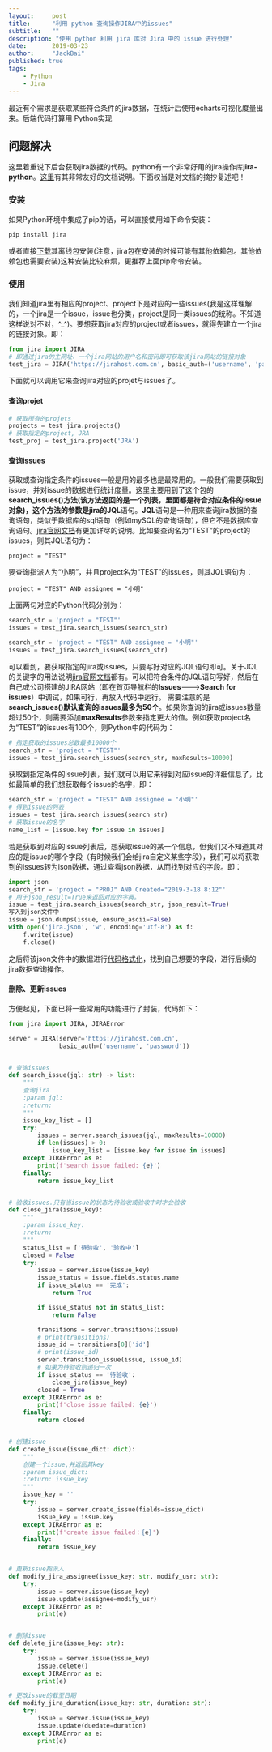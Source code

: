 ```yaml
---
layout:     post
title:      "利用 python 查询操作JIRA中的issues"
subtitle:   ""
description: "使用 python 利用 jira 库对 Jira 中的 issue 进行处理"
date:       2019-03-23
author:     "JackBai"
published: true
tags:
    - Python
    - Jira
---
```

最近有个需求是获取某些符合条件的jira数据，在统计后使用echarts可视化度量出来。后端代码打算用 Python实现
## 问题解决
这里着重说下后台获取jira数据的代码。python有一个非常好用的jira操作库**jira-python**。[这里](https://jira.readthedocs.io/en/master/index.html)有其非常友好的文档说明。下面权当是对文档的摘抄复述吧！
### 安装
如果Python环境中集成了pip的话，可以直接使用如下命令安装：
```python
pip install jira
```
或者直接[下载](https://pypi.org/project/jira/#files)其离线包安装(注意，jira包在安装的时候可能有其他依赖包。其他依赖包也需要安装)这种安装比较麻烦，更推荐上面pip命令安装。
### 使用
我们知道jira里有相应的project、project下是对应的一些issues(我是这样理解的，一个jira是一个issue，issue也分类，project是同一类issues的统称。不知道这样说对不对，^_^)。要想获取jira对应的project或者issues，就得先建立一个jira的链接对象。即：
```python
from jira import JIRA
# 即通过jira的主网址、一个jira网站的用户名和密码即可获取该jira网站的链接对象
test_jira = JIRA('https://jirahost.com.cn', basic_auth=('username', 'password'))
```
下面就可以调用它来查询jira对应的projet与issues了。
#### 查询projet
```python
# 获取所有的projets
projects = test_jira.projects()
# 获取指定的project, JRA
test_proj = test_jira.project('JRA')
```
#### 查询issues
获取或查询指定条件的issues一般是用的最多也是最常用的。一般我们需要获取到issue，并对issue的数据进行统计度量。这里主要用到了这个包的**search_issues()**方法(该方法返回的是一个列表，里面都是符合对应条件的issue对象)，这个方法的参数是jira的**JQL**语句。**JQL**语句是一种用来查询jira数据的查询语句，类似于数据库的sql语句（例如mySQL的查询语句），但它不是数据库查询语句。[jira官网文档](https://confluence.atlassian.com/jiracoreserver073/advanced-searching-861257209.html)有更加详尽的说明。比如要查询名为“TEST”的project的issues，则其JQL语句为：
```
project = "TEST"
```
要查询指派人为“小明”，并且project名为“TEST”的issues，则其JQL语句为：
```
project = "TEST" AND assignee = "小明"
```
上面两句对应的Python代码分别为：
```python
search_str = 'project = "TEST"'
issues = test_jira.search_issues(search_str)
```
```python
search_str = 'project = "TEST" AND assignee = "小明"'
issues = test_jira.search_issues(search_str)
```
可以看到，要获取指定的jira或issues，只要写好对应的JQL语句即可。关于JQL的关键字的用法说明[jira官网文档](https://confluence.atlassian.com/jiracoreserver073/advanced-searching-861257209.html)都有。可以把符合条件的JQL语句写好，然后在自己或公司搭建的JIRA网站（即在首页导航栏的**Issues**--->**Search for issues**）中调试，如果可行，再放入代码中运行。
需要注意的是**search_issues()默认查询的issues最多为50个**。如果你查询的jira或issues数量超过50个，则需要添加**maxResults**参数来指定更大的值。例如获取project名为“TEST”的issues有100个，则Python中的代码为：

```python
# 指定获取的issues总数最多10000个
search_str = 'project = "TEST"'
issues = test_jira.search_issues(search_str, maxResults=10000)
```
获取到指定条件的issue列表，我们就可以用它来得到对应issue的详细信息了，比如最简单的我们想获取每个issue的名字，即：
```python
search_str = 'project = "TEST" AND assignee = "小明"'
# 得到issue的列表
issues = test_jira.search_issues(search_str)
# 获取issue的名字
name_list = [issue.key for issue in issues]
```
若是获取到对应的issue列表后，想获取issue的某一个信息，但我们又不知道其对应的是issue的哪个字段（有时候我们会给jira自定义某些字段），我们可以将获取到的issues转为ison数据，通过查看json数据，从而找到对应的字段。即：
```python
import json
search_str = 'project = "PROJ" AND Created="2019-3-18 8:12"'
# 用于json_result=True来返回对应的字典。
issue = test_jira.search_issues(search_str, json_result=True)
写入到json文件中
issue = json.dumps(issue, ensure_ascii=False)
with open('jira.json', 'w', encoding='utf-8') as f:
    f.write(issue)
    f.close()
```
之后将该json文件中的数据进行[代码格式化](http://json.parser.online.fr/)，找到自己想要的字段，进行后续的jira数据查询操作。

#### 删除、更新issues
方便起见，下面已将一些常用的功能进行了封装，代码如下：
```python
from jira import JIRA, JIRAError

server = JIRA(server='https://jirahost.com.cn',
              basic_auth=('username', 'password'))


# 查询issues
def search_issue(jql: str) -> list:
    """
    查询jira
    :param jql:
    :return:
    """
    issue_key_list = []
    try:
        issues = server.search_issues(jql, maxResults=10000)
        if len(issues) > 0:
            issue_key_list = [issue.key for issue in issues]
    except JIRAError as e:
        print(f'search issue failed: {e}')
    finally:
        return issue_key_list


# 验收issues.只有当issue的状态为待验收或验收中时才会验收
def close_jira(issue_key):
    """
    :param issue_key:
    :return:
    """
    status_list = ['待验收', '验收中']
    closed = False
    try:
        issue = server.issue(issue_key)
        issue_status = issue.fields.status.name
        if issue_status == '完成':
            return True

        if issue_status not in status_list:
            return False

        transitions = server.transitions(issue)
        # print(transitions)
        issue_id = transitions[0]['id']
        # print(issue_id)
        server.transition_issue(issue, issue_id)
        # 如果为待验收则递归一次
        if issue_status == '待验收':
            close_jira(issue_key)
        closed = True
    except JIRAError as e:
        print(f'close issue failed: {e}')
    finally:
        return closed


# 创建issue
def create_issue(issue_dict: dict):
    """
    创建一个issue,并返回其key
    :param issue_dict:
    :return: issue_key
    """
    issue_key = ''
    try:
        issue = server.create_issue(fields=issue_dict)
        issue_key = issue.key
    except JIRAError as e:
        print(f'create issue failed：{e}')
    finally:
        return issue_key


# 更新issue指派人
def modify_jira_assignee(issue_key: str, modify_usr: str):
    try:
        issue = server.issue(issue_key)
        issue.update(assignee=modify_usr)
    except JIRAError as e:
        print(e)


# 删除issue
def delete_jira(issue_key: str):
    try:
        issue = server.issue(issue_key)
        issue.delete()
    except JIRAError as e:
        print(e)

# 更改issue的截至日期
def modify_jira_duration(issue_key: str, duration: str):
    try:
        issue = server.issue(issue_key)
        issue.update(duedate=duration)
    except JIRAError as e:
        print(e)
```
